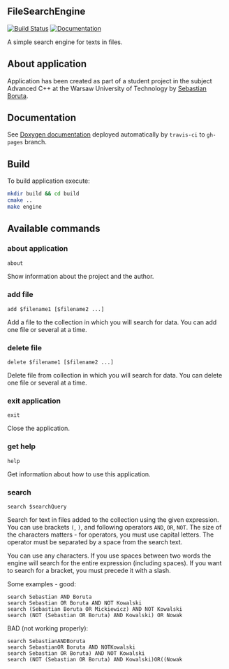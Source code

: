 FileSearchEngine
---
[![Build Status](https://travis-ci.com/borutainfo/FileSearchEngine.svg?token=zpox7R7TPwtc4HzNgepa&branch=master)](https://travis-ci.com/borutainfo/FileSearchEngine)
[![Documentation](https://img.shields.io/badge/doxygen-docs-blue.svg)](https://borutainfo.github.io/FileSearchEngine)

A simple search engine for texts in files.

## About application

Application has been created as part of a student project in the subject Advanced C++ at the Warsaw University of Technology by [Sebastian Boruta](https://boruta.info/).

## Documentation

See [Doxygen documentation](https://borutainfo.github.io/FileSearchEngine) deployed automatically by `travis-ci` to `gh-pages` branch.

## Build

To build application execute:

```bash
mkdir build && cd build
cmake ..
make engine
```

## Available commands

### about application
```bash
about
```
Show information about the project and the author.

### add file
```
add $filename1 [$filename2 ...]
```
Add a file to the collection in which you will search for data. You can add one file or several at a time.

### delete file
```
delete $filename1 [$filename2 ...]
```
Delete file from collection in which you will search for data. You can delete one file or several at a time.

### exit application
```
exit
```
Close the application.

### get help
```
help
```
Get information about how to use this application.

### search
```
search $searchQuery
```
Search for text in files added to the collection using the given expression. You can use brackets `(`, `)`, and following operators `AND`, `OR`, `NOT`. The size of the characters matters - for operators, you must use capital letters. The operator must be separated by a space from the search text.

You can use any characters. If you use spaces between two words the engine will search for the entire expression (including spaces). If you want to search for a bracket, you must precede it with a slash.

Some examples - good:
```
search Sebastian AND Boruta
search Sebastian OR Boruta AND NOT Kowalski
search (Sebastian Boruta OR Mickiewicz) AND NOT Kowalski
search (NOT (Sebastian OR Boruta) AND Kowalski) OR Nowak
```

BAD (not working properly):
```
search SebastianANDBoruta
search SebastianOR Boruta AND NOTKowalski
search Sebastian OR Boruta) AND NOT Kowalski
search (NOT (Sebastian OR Boruta) AND Kowalski)OR((Nowak
```
